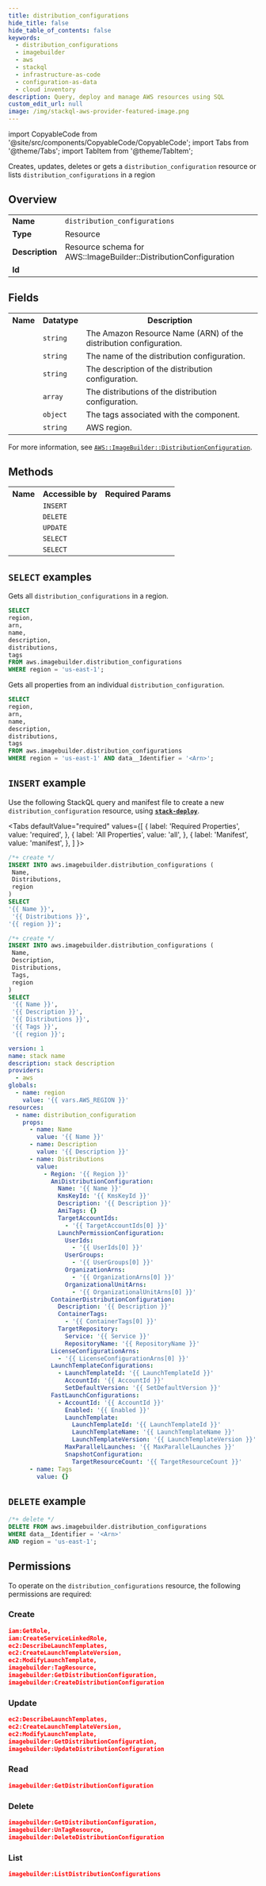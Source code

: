 ```yaml
---
title: distribution_configurations
hide_title: false
hide_table_of_contents: false
keywords:
  - distribution_configurations
  - imagebuilder
  - aws
  - stackql
  - infrastructure-as-code
  - configuration-as-data
  - cloud inventory
description: Query, deploy and manage AWS resources using SQL
custom_edit_url: null
image: /img/stackql-aws-provider-featured-image.png
---
```


import CopyableCode from '@site/src/components/CopyableCode/CopyableCode';
import Tabs from '@theme/Tabs';
import TabItem from '@theme/TabItem';

Creates, updates, deletes or gets a <code>distribution_configuration</code> resource or lists <code>distribution_configurations</code> in a region

## Overview
<table>
<tbody>
<tr><td><b>Name</b></td><td><code>distribution_configurations</code></td></tr>
<tr><td><b>Type</b></td><td>Resource</td></tr>
<tr><td><b>Description</b></td><td>Resource schema for AWS::ImageBuilder::DistributionConfiguration</td></tr>
<tr><td><b>Id</b></td><td><CopyableCode code="aws.imagebuilder.distribution_configurations" /></td></tr>
</tbody>
</table>

## Fields
<table>
<tbody>
<tr><th>Name</th><th>Datatype</th><th>Description</th></tr><tr><td><CopyableCode code="arn" /></td><td><code>string</code></td><td>The Amazon Resource Name (ARN) of the distribution configuration.</td></tr>
<tr><td><CopyableCode code="name" /></td><td><code>string</code></td><td>The name of the distribution configuration.</td></tr>
<tr><td><CopyableCode code="description" /></td><td><code>string</code></td><td>The description of the distribution configuration.</td></tr>
<tr><td><CopyableCode code="distributions" /></td><td><code>array</code></td><td>The distributions of the distribution configuration.</td></tr>
<tr><td><CopyableCode code="tags" /></td><td><code>object</code></td><td>The tags associated with the component.</td></tr>
<tr><td><CopyableCode code="region" /></td><td><code>string</code></td><td>AWS region.</td></tr>
</tbody>
</table>

For more information, see <a href="https://docs.aws.amazon.com/AWSCloudFormation/latest/UserGuide/aws-resource-imagebuilder-distributionconfiguration.html"><code>AWS::ImageBuilder::DistributionConfiguration</code></a>.

## Methods

<table>
<tbody>
  <tr>
    <th>Name</th>
    <th>Accessible by</th>
    <th>Required Params</th>
  </tr>
  <tr>
    <td><CopyableCode code="create_resource" /></td>
    <td><code>INSERT</code></td>
    <td><CopyableCode code="Name, Distributions, region" /></td>
  </tr>
  <tr>
    <td><CopyableCode code="delete_resource" /></td>
    <td><code>DELETE</code></td>
    <td><CopyableCode code="data__Identifier, region" /></td>
  </tr>
  <tr>
    <td><CopyableCode code="update_resource" /></td>
    <td><code>UPDATE</code></td>
    <td><CopyableCode code="data__Identifier, data__PatchDocument, region" /></td>
  </tr>
  <tr>
    <td><CopyableCode code="list_resources" /></td>
    <td><code>SELECT</code></td>
    <td><CopyableCode code="region" /></td>
  </tr>
  <tr>
    <td><CopyableCode code="get_resource" /></td>
    <td><code>SELECT</code></td>
    <td><CopyableCode code="data__Identifier, region" /></td>
  </tr>
</tbody>
</table>

## `SELECT` examples
Gets all <code>distribution_configurations</code> in a region.
```sql
SELECT
region,
arn,
name,
description,
distributions,
tags
FROM aws.imagebuilder.distribution_configurations
WHERE region = 'us-east-1';
```
Gets all properties from an individual <code>distribution_configuration</code>.
```sql
SELECT
region,
arn,
name,
description,
distributions,
tags
FROM aws.imagebuilder.distribution_configurations
WHERE region = 'us-east-1' AND data__Identifier = '<Arn>';
```

## `INSERT` example

Use the following StackQL query and manifest file to create a new <code>distribution_configuration</code> resource, using [__`stack-deploy`__](https://pypi.org/project/stack-deploy/).

<Tabs
    defaultValue="required"
    values={[
      { label: 'Required Properties', value: 'required', },
      { label: 'All Properties', value: 'all', },
      { label: 'Manifest', value: 'manifest', },
    ]
}>
<TabItem value="required">

```sql
/*+ create */
INSERT INTO aws.imagebuilder.distribution_configurations (
 Name,
 Distributions,
 region
)
SELECT 
'{{ Name }}',
 '{{ Distributions }}',
'{{ region }}';
```
</TabItem>
<TabItem value="all">

```sql
/*+ create */
INSERT INTO aws.imagebuilder.distribution_configurations (
 Name,
 Description,
 Distributions,
 Tags,
 region
)
SELECT 
 '{{ Name }}',
 '{{ Description }}',
 '{{ Distributions }}',
 '{{ Tags }}',
 '{{ region }}';
```
</TabItem>
<TabItem value="manifest">

```yaml
version: 1
name: stack name
description: stack description
providers:
  - aws
globals:
  - name: region
    value: '{{ vars.AWS_REGION }}'
resources:
  - name: distribution_configuration
    props:
      - name: Name
        value: '{{ Name }}'
      - name: Description
        value: '{{ Description }}'
      - name: Distributions
        value:
          - Region: '{{ Region }}'
            AmiDistributionConfiguration:
              Name: '{{ Name }}'
              KmsKeyId: '{{ KmsKeyId }}'
              Description: '{{ Description }}'
              AmiTags: {}
              TargetAccountIds:
                - '{{ TargetAccountIds[0] }}'
              LaunchPermissionConfiguration:
                UserIds:
                  - '{{ UserIds[0] }}'
                UserGroups:
                  - '{{ UserGroups[0] }}'
                OrganizationArns:
                  - '{{ OrganizationArns[0] }}'
                OrganizationalUnitArns:
                  - '{{ OrganizationalUnitArns[0] }}'
            ContainerDistributionConfiguration:
              Description: '{{ Description }}'
              ContainerTags:
                - '{{ ContainerTags[0] }}'
              TargetRepository:
                Service: '{{ Service }}'
                RepositoryName: '{{ RepositoryName }}'
            LicenseConfigurationArns:
              - '{{ LicenseConfigurationArns[0] }}'
            LaunchTemplateConfigurations:
              - LaunchTemplateId: '{{ LaunchTemplateId }}'
                AccountId: '{{ AccountId }}'
                SetDefaultVersion: '{{ SetDefaultVersion }}'
            FastLaunchConfigurations:
              - AccountId: '{{ AccountId }}'
                Enabled: '{{ Enabled }}'
                LaunchTemplate:
                  LaunchTemplateId: '{{ LaunchTemplateId }}'
                  LaunchTemplateName: '{{ LaunchTemplateName }}'
                  LaunchTemplateVersion: '{{ LaunchTemplateVersion }}'
                MaxParallelLaunches: '{{ MaxParallelLaunches }}'
                SnapshotConfiguration:
                  TargetResourceCount: '{{ TargetResourceCount }}'
      - name: Tags
        value: {}

```
</TabItem>
</Tabs>

## `DELETE` example

```sql
/*+ delete */
DELETE FROM aws.imagebuilder.distribution_configurations
WHERE data__Identifier = '<Arn>'
AND region = 'us-east-1';
```

## Permissions

To operate on the <code>distribution_configurations</code> resource, the following permissions are required:

### Create
```json
iam:GetRole,
iam:CreateServiceLinkedRole,
ec2:DescribeLaunchTemplates,
ec2:CreateLaunchTemplateVersion,
ec2:ModifyLaunchTemplate,
imagebuilder:TagResource,
imagebuilder:GetDistributionConfiguration,
imagebuilder:CreateDistributionConfiguration
```

### Update
```json
ec2:DescribeLaunchTemplates,
ec2:CreateLaunchTemplateVersion,
ec2:ModifyLaunchTemplate,
imagebuilder:GetDistributionConfiguration,
imagebuilder:UpdateDistributionConfiguration
```

### Read
```json
imagebuilder:GetDistributionConfiguration
```

### Delete
```json
imagebuilder:GetDistributionConfiguration,
imagebuilder:UnTagResource,
imagebuilder:DeleteDistributionConfiguration
```

### List
```json
imagebuilder:ListDistributionConfigurations
```
